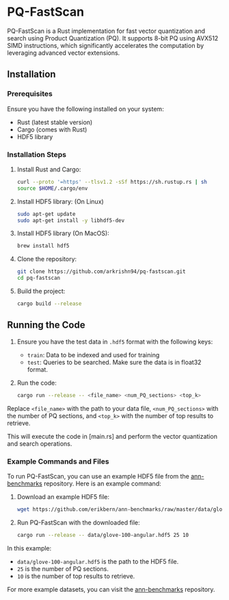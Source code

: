 # PQ-FastScan
PQ-FastScan is a Rust implementation for fast vector quantization and search using Product Quantization (PQ). It supports 8-bit PQ using AVX512 SIMD instructions, which significantly accelerates the computation by leveraging advanced vector extensions.

## Installation

### Prerequisites

Ensure you have the following installed on your system:

- Rust (latest stable version)
- Cargo (comes with Rust)
- HDF5 library

### Installation Steps

1. Install Rust and Cargo:
    ```sh
    curl --proto '=https' --tlsv1.2 -sSf https://sh.rustup.rs | sh
    source $HOME/.cargo/env
    ```

2. Install HDF5 library:
(On Linux)
    ```sh
    sudo apt-get update
    sudo apt-get install -y libhdf5-dev
    ```

3. Install HDF5 library (On MacOS):
    ```sh
    brew install hdf5
    ```

4. Clone the repository:
    ```sh
    git clone https://github.com/arkrishn94/pq-fastscan.git
    cd pq-fastscan
    ```

5. Build the project:
    ```sh
    cargo build --release
    ```

## Running the Code

1. Ensure you have the test data in `.hdf5` format with the following keys:
    - `train`: Data to be indexed and used for training
    - `test`: Queries to be searched.
    Make sure the data is in float32 format.

2. Run the code:
    ```sh
    cargo run --release -- <file_name> <num_PQ_sections> <top_k>
    ```

Replace `<file_name>` with the path to your data file, `<num_PQ_sections>` with the number of PQ sections, and `<top_k>` with the number of top results to retrieve.


This will execute the code in [main.rs] and perform the vector quantization and search operations.

### Example Commands and Files

To run PQ-FastScan, you can use an example HDF5 file from the [ann-benchmarks](https://github.com/erikbern/ann-benchmarks) repository. Here is an example command:

1. Download an example HDF5 file:
    ```sh
    wget https://github.com/erikbern/ann-benchmarks/raw/master/data/glove-100-angular.hdf5 -P data/
    ```

2. Run PQ-FastScan with the downloaded file:
    ```sh
    cargo run --release -- data/glove-100-angular.hdf5 25 10
    ```

In this example:
- `data/glove-100-angular.hdf5` is the path to the HDF5 file.
- `25` is the number of PQ sections.
- `10` is the number of top results to retrieve.

For more example datasets, you can visit the [ann-benchmarks](https://github.com/erikbern/ann-benchmarks) repository.